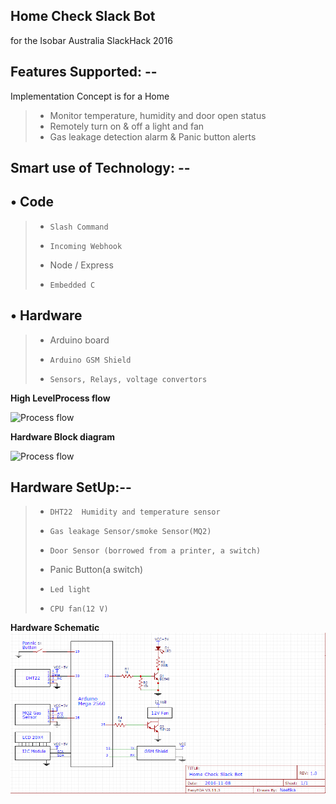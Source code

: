 <b> Home Check Slack Bot </b>
-------------
for the Isobar Australia SlackHack 2016


Features Supported: --
-------------
Implementation Concept is for a Home

> - Monitor temperature, humidity and door open status
> - Remotely turn on & off a light and fan
> - Gas leakage detection alarm & Panic button alerts

Smart use of Technology: --
-------------
•	Code
-------------
> - 	Slash Command
> - 	Incoming Webhook
> - Node / Express
> - 	Embedded C

•	Hardware 
-------------
> - Arduino board
> - 	Arduino GSM Shield
> - 	Sensors, Relays, voltage convertors



<b>High LevelProcess flow </b>


![Process flow](https://cloud.githubusercontent.com/assets/5301598/19955905/423c6f6c-a1da-11e6-9064-325f91437731.png)


<b> Hardware Block diagram</b>

![Process flow](https://cloud.githubusercontent.com/assets/5301598/19955907/44d96a68-a1da-11e6-8a93-520f6252f0e5.png)

Hardware SetUp:--
-------------

> - 	DHT22  Humidity and temperature sensor
> - 	Gas leakage Sensor/smoke Sensor(MQ2)
> - 	Door Sensor (borrowed from a printer, a switch)
>-    Panic Button(a switch)
> - 	Led light
> - 	CPU fan(12 V) 

<b> Hardware Schematic</b>
![Scematic](https://github.com/niccs/checkthestatus/blob/master/Arduino/HomeCheckBotSchematic.PNG)
